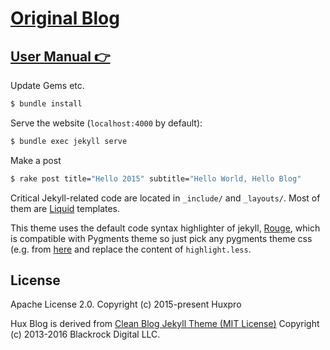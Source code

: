 [Original Blog](https://huangxuan.me)
================================

[User Manual 👉](_doc/Manual.md)
--------------------------------------------------

Update Gems etc.

```sh
$ bundle install 
```

Serve the website (`localhost:4000` by default):

```sh
$ bundle exec jekyll serve
```

Make a post

```sh
$ rake post title="Hello 2015" subtitle="Hello World, Hello Blog"
```

Critical Jekyll-related code are located in `_include/` and `_layouts/`. Most of them are [Liquid](https://github.com/Shopify/liquid/wiki) templates.

This theme uses the default code syntax highlighter of jekyll, [Rouge](http://rouge.jneen.net/), which is compatible with Pygments theme so just pick any pygments theme css (e.g. from [here](http://jwarby.github.io/jekyll-pygments-themes/languages/javascript.html) and replace the content of `highlight.less`.

License
-------

Apache License 2.0.
Copyright (c) 2015-present Huxpro

Hux Blog is derived from [Clean Blog Jekyll Theme (MIT License)](https://github.com/BlackrockDigital/startbootstrap-clean-blog-jekyll/)
Copyright (c) 2013-2016 Blackrock Digital LLC.
